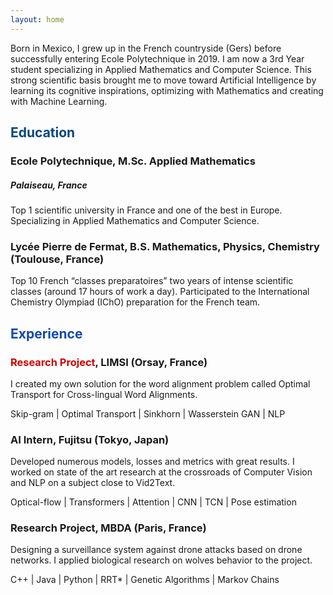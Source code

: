```yaml
---
layout: home
---
```


Born in Mexico, I grew up in the French countryside (Gers) before successfully entering Ecole Polytechnique in 2019. I am now a 3rd Year student specializing in Applied Mathematics and Computer Science. This strong scientific basis brought me to move toward Artificial Intelligence by learning its cognitive inspirations, optimizing with Mathematics and creating with Machine Learning.

## <span style="color: #06467D;">Education</span>

### Ecole Polytechnique, M.Sc. Applied Mathematics
##### <i>Palaiseau, France</i>

Top 1 scientific university in France and one of the best in Europe. Specializing in Applied Mathematics and Computer Science.


### Lycée Pierre de Fermat, B.S. Mathematics, Physics, Chemistry (Toulouse, France)

Top 10 French “classes preparatoires” two years of intense scientific classes (around 17 hours of work a day). Participated to the International Chemistry Olympiad (IChO) preparation for the French team.


## <span style="color: #134AAA;">Experience</span>

### <span style="color: #D00000;">Research Project</span>, LIMSI (Orsay, France)

I created my own solution for the word alignment problem called Optimal Transport for Cross-lingual Word Alignments.

Skip-gram | Optimal Transport | Sinkhorn | Wasserstein GAN | NLP

### AI Intern, Fujitsu (Tokyo, Japan)

Developed numerous models, losses and metrics with great results. I worked on state of the art research at the crossroads of Computer Vision and NLP on a subject close to Vid2Text.

Optical-flow | Transformers | Attention | CNN | TCN | Pose estimation

### Research Project, MBDA (Paris, France)

Designing a surveillance system against drone attacks based on drone networks. I applied biological research on wolves behavior to the project.

C++ | Java | Python | RRT* | Genetic Algorithms | Markov Chains